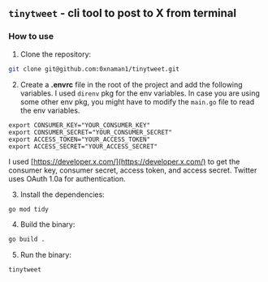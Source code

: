 ## `tinytweet` - cli tool to post to X from terminal

### How to use

1. Clone the repository:
```bash
git clone git@github.com:0xnaman1/tinytweet.git
```

2. Create a **.envrc** file in the root of the project and add the following variables. I used `direnv` pkg for the env variables. In case you are using some other env pkg, you might have to modify the `main.go` file to read the env variables.

```.env
export CONSUMER_KEY="YOUR_CONSUMER_KEY"
export CONSUMER_SECRET="YOUR_CONSUMER_SECRET"
export ACCESS_TOKEN="YOUR_ACCESS_TOKEN"
export ACCESS_SECRET="YOUR_ACCESS_SECRET"
```

I used [https://developer.x.com/](https://developer.x.com/) to get the consumer key, consumer secret, access token, and access secret. Twitter uses OAuth 1.0a for authentication.

3. Install the dependencies:

```bash
go mod tidy
```

4. Build the binary:

```bash
go build .
```

5. Run the binary:

```bash
tinytweet
```
